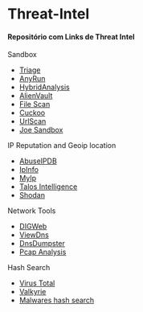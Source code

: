 # Threat-Intel

#### <a name="domain-ip"></a>Repositório com Links de Threat Intel


Sandbox
- [Triage](https://tria.ge/)
- [AnyRun](https://any.run/)
- [HybridAnalysis](https://www.hybrid-analysis.com/)
- [AlienVault](https://otx.alienvault.com/browse/global/pulses?include_inactive=0&sort=-modified&page=1)
- [File Scan](https://www.filescan.io/scan)
- [Cuckoo](https://sandbox.pikker.ee/)
- [UrlScan](https://urlscan.io/)
- [Joe Sandbox](https://www.joesandbox.com)

IP Reputation and Geoip location
- [AbuseIPDB](https://www.abuseipdb.com/) 
- [IpInfo](https://ipinfo.io/)
- [MyIp](https://myip.ms/)
- [Talos Intelligence](https://talosintelligence.com/)
- [Shodan](https://www.shodan.io)

Network Tools
- [DIGWeb](https://www.digwebinterface.com/)
- [ViewDns](https://viewdns.info/)
- [DnsDumpster](https://dnsdumpster.com/)
- [Pcap Analysis](https://apackets.com)


Hash Search
- [Virus Total](https://www.virustotal.com/)
- [Valkyrie](https://valkyrie.comodo.com/)
- [Malwares hash search](https://www.malwares.com)

